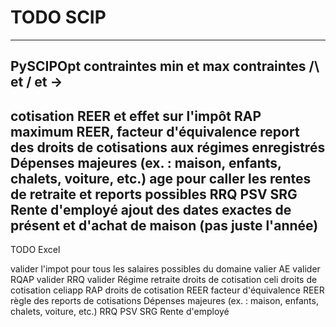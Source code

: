 # TODO SCIP
----------------------------
PySCIPOpt
contraintes min et max
contraintes /\ et \/ et ->
----------------------------
cotisation REER et effet sur l'impôt
RAP
maximum REER, facteur d'équivalence
report des droits de cotisations aux régimes enregistrés
Dépenses majeures (ex. : maison, enfants, chalets, voiture, etc.)
age pour caller les rentes de retraite et reports possibles
RRQ
PSV
SRG
Rente d'employé
ajout des dates exactes de présent et d'achat de maison (pas juste l'année)
----------------------------
TODO Excel

valider l'impot pour tous les salaires possibles du domaine
valier AE
valider RQAP
valider RRQ
valider Régime retraite
droits de cotisation celi
droits de cotisation celiapp
RAP
droits de cotisation REER
facteur d'équivalence REER
règle des reports de cotisations
Dépenses majeures (ex. : maison, enfants, chalets, voiture, etc.)
RRQ
PSV
SRG
Rente d'employé

